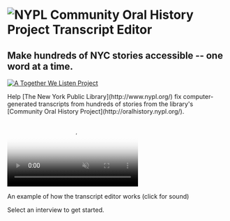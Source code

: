 <div class="banner">
<div class="container">
<h1><img src="/oral-history/assets/img/logo_big.png" alt="NYPL Community Oral History Project Transcript Editor" title="NYPL Community Oral History Project Transcript Editor" /></h1>

<h2>Make hundreds of NYC stories accessible -- one word at a time.</h2>
<a href="http://togetherwelisten.nypl.org/" target="_blank" class="sticker"><img src="/img/twl_sticker.png" alt="A Together We Listen Project" title="A Together We Listen Project" /></a>
</div>
</div>
<div class="container">
<p>Help [The New York Public Library](http://www.nypl.org/) fix computer-generated transcripts from hundreds of stories from the library's [Community Oral History Project](http://oralhistory.nypl.org/).</p>

<video src="https://s3.amazonaws.com/togetherwelisten.nypl.org/video/twl_sample.mp4" preload="auto" class="toggle-sound sample-video" autoplay loop muted poster="https://s3.amazonaws.com/togetherwelisten.nypl.org/img/twl_sample.png"></video>
<p class="caption">An example of how the transcript editor works (click for sound)</p>

<p>Select an interview to get started.</p>
</div>
